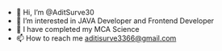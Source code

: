 - 👋 Hi, I’m @AditSurve30
- 👀 I’m interested in JAVA Developer and Frontend Developer
- 🌱 I have completed my MCA Science
- 📫 How to reach me aditisurve3366@gmail.com

<!---
AditSurve30/AditSurve30 is a ✨ special ✨ repository because its `README.md` (this file) appears on your GitHub profile.
You can click the Preview link to take a look at your changes.
--->

